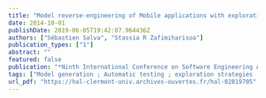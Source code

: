 ```yaml
---
title: "Model reverse-engineering of Mobile applications with exploration strategies."
date: 2014-10-01
publishDate: 2019-06-05T19:42:07.964436Z
authors: ["Sébastien Salva", "Stassia R Zafimiharisoa"]
publication_types: ["1"]
abstract: ""
featured: false
publication: "*Ninth International Conference on Software Engineering Advances, ICSEA 2014*"
tags: ["Model generation ; Automatic testing ; exploration strategies ; STS ; Android applications"]
url_pdf: "https://hal-clermont-univ.archives-ouvertes.fr/hal-02019705"
---
```


